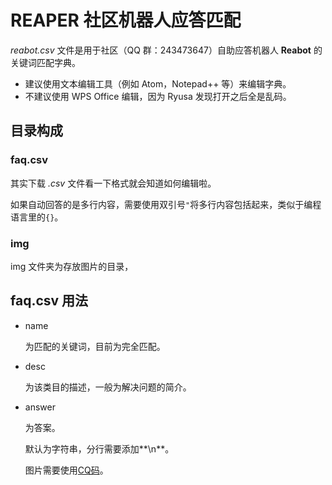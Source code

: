 # REAPER 社区机器人应答匹配

*reabot.csv* 文件是用于社区（QQ 群：243473647）自助应答机器人 **Reabot** 的关键词匹配字典。

- 建议使用文本编辑工具（例如 Atom，Notepad++ 等）来编辑字典。
- 不建议使用 WPS Office 编辑，因为 Ryusa 发现打开之后全是乱码。

## 目录构成

### faq.csv

其实下载 *.csv* 文件看一下格式就会知道如何编辑啦。

如果自动回答的是多行内容，需要使用双引号`"`将多行内容包括起来，类似于编程语言里的`{}`。

### img

img 文件夹为存放图片的目录，

## faq.csv 用法

- name

  为匹配的关键词，目前为完全匹配。

- desc

  为该类目的描述，一般为解决问题的简介。

- answer

  为答案。

  默认为字符串，分行需要添加**\n**。

  图片需要使用[CQ码](https://docs.nonebot.dev/glossary.html#cq-%E7%A0%81)。

